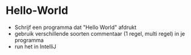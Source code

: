 # Hello-World

- Schrijf een programma dat "Hello World" afdrukt
- gebruik verschillende soorten commentaar (1 regel, multi regel) in je programma
- run het in IntelliJ
